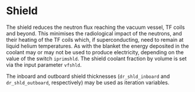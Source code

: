# Shield

The shield reduces the neutron flux reaching the vacuum vessel, TF coils and 
beyond. This minimises the radiological impact of the neutrons, and their 
heating of the TF coils which, if superconducting, need to remain at liquid 
helium temperatures. As with the blanket the energy deposited in the coolant 
may or may not be used to produce electricity, depending on the value of the 
switch `iprimshld`. The shield coolant fraction by volume is set via the input 
parameter `vfshld`.

The inboard and outboard shield thicknesses (`dr_shld_inboard` and `dr_shld_outboard`, 
respectively) may be used as iteration variables.
